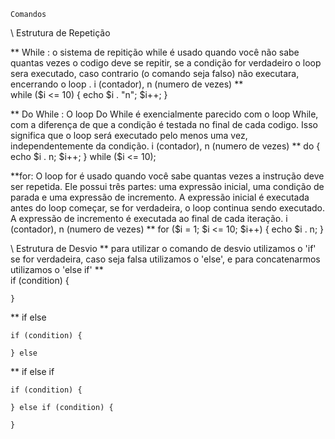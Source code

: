     Comandos




\\ Estrutura de Repetição

**  While : o sistema de repitição while é usado quando você não sabe quantas vezes o codigo deve se repitir, se a condição for verdadeiro o loop sera     executado, caso contrario (o comando seja falso) não executara, encerrando o loop . 
 i (contador), n (numero de vezes)
**       
        while ($i <= 10) {
            echo $i . "n";
            $i++;
        }


**  Do While :  O loop Do While é exencialmente parecido com o loop While, com a diferença de que a condição é testada no final de cada codigo. Isso significa que o loop será executado pelo menos uma vez, independentemente da condição.
 i (contador), n (numero de vezes)
**
    do {
        echo $i . n;
        $i++;
    }  while ($i <= 10);


**for: O loop for é usado quando você sabe quantas vezes a instrução deve ser repetida. Ele possui três partes: uma expressão inicial, uma condição de parada e uma expressão de incremento. A expressão inicial é executada antes do loop começar, se for verdadeira, o loop continua sendo executado. A expressão de incremento é executada ao final de cada iteração.
 i (contador), n (numero de vezes)
**
    for ($i = 1; $i <= 10; $i++) {
        echo $i . n;
    }



\\ Estrutura de Desvio
 ** para utilizar o comando de desvio utilizamos o 'if' se for verdadeira, caso seja falsa utilizamos o 'else', e para concatenarmos utilizamos o 'else if'
 **   
    if (condition) {                        
    
    }

** if else

    if (condition) {                        
    
    } else

** if else if

    if (condition) {                        
    
    } else if (condition) {

    }







